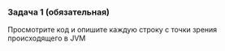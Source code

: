 ### Задача 1 (обязательная) ###
Просмотрите код и опишите каждую строку с точки зрения происходящего в JVM
